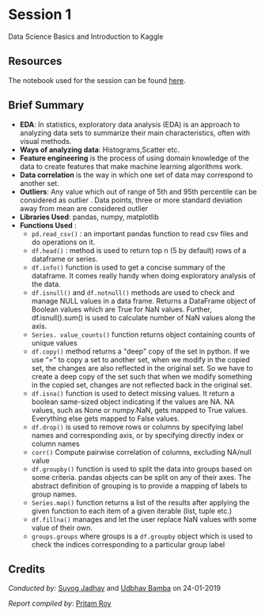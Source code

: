 # Session 1

Data Science Basics and Introduction to Kaggle

## Resources

The notebook used for the session can be found [here](./Session%201.ipynb).

## Brief Summary

- **EDA**: In statistics,  exploratory data analysis (EDA)
  is an approach to analyzing data sets to
  summarize their main characteristics, often with
  visual methods.
- **Ways of analyzing data**:  Histograms,Scatter etc.
- **Feature engineering** is the process of using
  domain knowledge of the data to create features
  that make machine learning algorithms work.
- **Data correlation** is the way in which one set of
  data may correspond to another set.
- **Outliers**: Any value which out of range of 5th and 95th
  percentile can be considered as outlier . Data
  points, three or more standard deviation away
  from mean are considered outlier
- **Libraries Used**: pandas, numpy, matplotlib
- **Functions Used** :
  - `pd.read_csv()` : an important pandas function to read
    csv files and do operations on it.
  - `df.head()` : method is used to return top n (5
    by default) rows of a dataframe or series.
  - `df.info()`  function is used to get a concise
    summary of the dataframe. It comes really handy
    when doing exploratory analysis of the data.
  - `df.isnull()` and `df.notnull()` methods are used to
    check and manage NULL values in a data
    frame. Returns a DataFrame object of Boolean values which are
    True for NaN values. Further, df.isnull().sum() is used to calculate number of NaN
    values along the axis.
  - `Series. value_counts()` function returns object
    containing counts of unique values
  - `df.copy()`  method returns a "deep" copy of the
    set in python. If we use “=” to copy a set to
    another set, when we modify in the copied set, the
    changes are also reflected in the original set. So
    we have to create a deep copy of the set such
    that when we modify something in the copied set,
    changes are not reflected back in the original set.
  - `df.isna()` function is used to
    detect missing values. It return a boolean
    same-sized object indicating if the values are NA.
    NA values, such as None or numpy.NaN, gets
    mapped to True values. Everything else gets
    mapped to False values.
  - `df.drop()` is used to remove rows or columns by specifying
    label names and corresponding axis, or by
    specifying directly index or column names
  - `corr()`  Compute pairwise correlation of columns,
    excluding NA/null value
  - `df.groupby()` function is used to
    split the data into groups based on some criteria.
    pandas objects can be split on any of their axes. The abstract definition of grouping is to provide a
    mapping of labels to group names.
  - `Series.map()` function returns a list of the results after
    applying the given function to each item of a
    given iterable (list, tuple etc.)
  - `df.fillna()`  manages and let the user replace NaN
    values with some value of their own.
  - `groups.groups` where groups is a `df.groupby` object
    which is used to check the indices corresponding
    to a particular group label

## Credits

*Conducted by:* [Suyog Jadhav](https://github.com/IAmSuyogJadhav) and [Udbhav Bamba](https://github.com/ubamba98) on 24-01-2019

*Report compiled by*: [Pritam Roy](https://github.com/chefpr7)